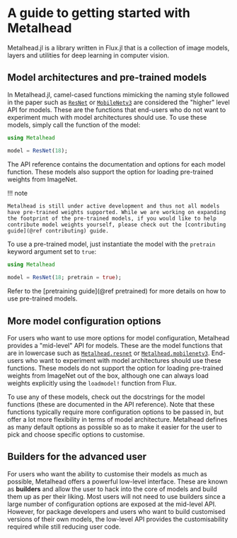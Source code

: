 # A guide to getting started with Metalhead

Metalhead.jl is a library written in Flux.jl that is a collection of image models, layers and utilities for deep learning in computer vision.

## Model architectures and pre-trained models

In Metalhead.jl, camel-cased functions mimicking the naming style followed in the paper such as [`ResNet`](@ref) or [`MobileNetv3`](@ref) are considered the "higher" level API for models. These are the functions that end-users who do not want to experiment much with model architectures should use. To use these models, simply call the function of the model:

```julia
using Metalhead

model = ResNet(18);
```

The API reference contains the documentation and options for each model function. These models also support the option for loading pre-trained weights from ImageNet.

!!! note

	Metalhead is still under active development and thus not all models have pre-trained weights supported. While we are working on expanding the footprint of the pre-trained models, if you would like to help contribute model weights yourself, please check out the [contributing guide](@ref contributing) guide.

To use a pre-trained model, just instantiate the model with the `pretrain` keyword argument set to `true`:

```julia
using Metalhead
  
model = ResNet(18; pretrain = true);
```

Refer to the [pretraining guide](@ref pretrained) for more details on how to use pre-trained models.

## More model configuration options

For users who want to use more options for model configuration, Metalhead provides a "mid-level" API for models. These are the model functions that are in lowercase such as [`Metalhead.resnet`](@ref) or [`Metalhead.mobilenetv3`](@ref). End-users who want to experiment with model architectures should use these functions. These models do not support the option for loading pre-trained weights from ImageNet out of the box, although one can always load weights explicitly using the `loadmodel!` function from Flux.

To use any of these models, check out the docstrings for the model functions (these are documented in the API reference). Note that these functions typically require more configuration options to be passed in, but offer a lot more flexibility in terms of model architecture. Metalhead defines as many default options as possible so as to make it easier for the user to pick and choose specific options to customise.

## Builders for the advanced user

For users who want the ability to customise their models as much as possible, Metalhead offers a powerful low-level interface. These are known as **builders** and allow the user to hack into the core of models and build them up as per their liking. Most users will not need to use builders since a large number of configuration options are exposed at the mid-level API. However, for package developers and users who want to build customised versions of their own models, the low-level API provides the customisability required while still reducing user code.
